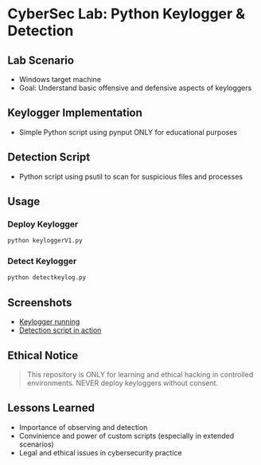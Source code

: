 # CyberSec Lab: Python Keylogger & Detection

## **Lab Scenario**
- Windows target machine
- Goal: Understand basic offensive and defensive aspects of keyloggers

## **Keylogger Implementation**
- Simple Python script using pynput
  ONLY for educational purposes

## **Detection Script**
- Python script using psutil to scan for suspicious files and processes

## **Usage**
### Deploy Keylogger
```bash
python keyloggerV1.py
```
### Detect Keylogger
```bash
python detectkeylog.py
```

## **Screenshots**
- [Keylogger running](screenshots/keylogger_running.png)
- [Detection script in action](screenshots/detection.png)

## **Ethical Notice**
> This repository is ONLY for learning and ethical hacking in controlled environments. NEVER deploy keyloggers without consent.

## **Lessons Learned**
- Importance of observing and detection
- Convinience and power of custom scripts (especially in extended scenarios)
- Legal and ethical issues in cybersecurity practice
